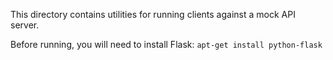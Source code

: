 This directory contains utilities for running clients against a mock API server.

Before running, you will need to install Flask: `apt-get install python-flask`
